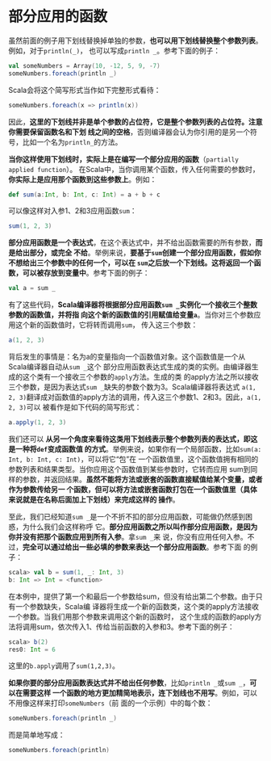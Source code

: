 部分应用的函数
================================================================================
虽然前面的例子用下划线替换掉单独的参数，**也可以用下划线替换整个参数列表**。例如，对于`println(_)`，
也可以写成`println _`。参考下面的例子：
```scala
val someNumbers = Array(10, -12, 5, 9, -7)
someNumbers.foreach(println _)
```
Scala会将这个简写形式当作如下完整形式看待：
```scala
someNumbers.foreach(x => println(x))
```
因此，**这里的下划线并非是单个参数的占位符，它是整个参数列表的占位符。注意你需要保留函数名和下划
线之间的空格**，否则编译器会认为你引用的是另一个符号，比如一个名为`println_`的方法。

**当你这样使用下划线时，实际上是在编写一个部分应用的函数**（`partially applied function`）。
在Scala中，当你调用某个函数，传入任何需要的参数时，**你实际上是应用那个函数到这些参数上**。例如：
```scala
def sum(a:Int, b: Int, c: Int) = a + b + c 
```
可以像这样对入参1、2和3应用函数`sum`：
```scala
sum(1, 2, 3)
```
**部分应用函数是一个表达式**，在这个表达式中，并不给出函数需要的所有参数，**而是给出部分，或完全
不给**。举例来说，**要基于`sum`创建一个部分应用函数，假如你不想给出三个参数中的任何一个，可以在
`sum`之后放一个下划线。这将返回一个函数，可以被存放到变量中**。参考下面的例子：
```scala
val a = sum _
```
有了这些代码，**Scala编译器将根据部分应用函数`sum _`实例化一个接收三个整数参数的函数值，并将指
向这个新的函数值的引用赋值给变量`a`**。当你对三个参数应用这个新的函数值时，它将转而调用`sum`，
传入这三个参数：
```scala
a(1, 2, 3)
```
背后发生的事情是：名为a的变量指向一个函数值对象。这个函数值是一个从Scala编译器自动从`sum _`这个
部分应用函数表达式生成的类的实例。由编译器生成的这个类有一个接收三个参数的`apply`方法。生成的类
的apply方法之所以接收三个参数，是因为表达式`sum _`缺失的参数个数为3。Scala编译器将表达式
`a(1, 2, 3)`翻译成对函数值的apply方法的调用，传入这三个参数1、2和3。因此，`a(1, 2, 3)`可以
被看作是如下代码的简写形式：
```scala
a.apply(1, 2, 3)
```
我们还可以 **从另一个角度来看待这类用下划线表示整个参数列表的表达式，即这是一种将`def`变成函数值
的方式**。举例来说，如果你有一个局部函数，比如`sum(a: Int, b: Int, c: Int)`，可以将它“包”在
一个函数值里，这个函数值拥有相同的参数列表和结果类型。当你应用这个函数值到某些参数时，它转而应用
sum到同样的参数，并返回结果。**虽然不能将方法或嵌套的函数直接赋值给某个变量，或者作为参数传给另一
个函数，但可以将方法或嵌套函数打包在一个函数值里（具体来说就是在名称后面加上下划线）来完成这样的
操作**。

至此，我们已经知道`sum _`是一个不折不扣的部分应用函数，可能做仍然感到困惑，为什么我们会这样称呼
它。**部分应用函数之所以叫作部分应用函数，是因为你并没有把那个函数应用到所有入参**。拿`sum _`来
说，你没有应用任何入参。不过，**完全可以通过给出一些必填的参数来表达一个部分应用函数**。参考下面
的例子：
```scala
scala> val b = sum(1, _: Int, 3)
b: Int => Int = <function>
```
在本例中，提供了第一个和最后一个参数给sum，但没有给出第二个参数。由于只有一个参数缺失，Scala编
译器将生成一个新的函数类，这个类的apply方法接收一个参数。当我们用那个参数来调用这个新的函数时，
这个生成的函数的apply方法将调用sum，依次传入1、传给当前函数的入参和3。参考下面的例子：
```scala
scala> b(2)
res0: Int = 6
```
这里的`b.apply`调用了`sum(1,2,3)`。

**如果你要的部分应用函数表达式并不给出任何参数**，比如`println _`或`sum _`，**可以在需要这样
一个函数的地方更加精简地表示，连下划线也不用写**。例如，可以不用像这样来打印`someNumbers`（前
面的一个示例）中的每个数：
```scala
someNumbers.foreach(println _)
```
而是简单地写成：
```scala
someNumbers.foreach(println)
```


